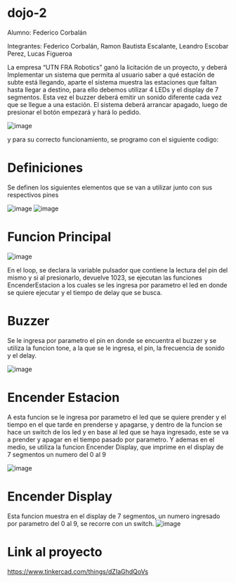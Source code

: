 # dojo-2
Alumno: Federico Corbalán

Integrantes: Federico Corbalán, Ramon Bautista Escalante, Leandro Escobar Perez, Lucas Figueroa

La empresa  “UTN FRA Robotics” ganó la licitación de un proyecto, y deberá Implementar un sistema que permita al usuario saber a qué estación de subte está llegando, aparte  el sistema muestra las estaciones que faltan hasta llegar a destino, para ello debemos utilizar 4 LEDs y el display de 7 segmentos. Esta vez el buzzer deberá emitir un sonido diferente cada vez que se llegue a una estación.
El sistema deberá arrancar apagado, luego de presionar el botón empezará y hará lo pedido.

![image](https://github.com/fedecorbalan/dojo-2/assets/123754871/399d1e32-9b73-431f-a5db-2874c056b0cf)

y para su correcto funcionamiento, se programo con el siguiente codigo:

# Definiciones
Se definen los siguientes elementos que se van a utilizar junto con sus respectivos pines

![image](https://github.com/fedecorbalan/dojo-2/assets/123754871/66f601ad-94cb-4369-a4b8-f61553663652)
![image](https://github.com/fedecorbalan/dojo-2/assets/123754871/567bd053-0e68-4279-bb6d-d2cef0cc34c3)



# Funcion Principal

![image](https://github.com/fedecorbalan/dojo-2/assets/123754871/2c7e64b5-f85e-485b-97a2-620bf016fadc)

En el loop, se declara la variable pulsador que contiene la lectura del pin del mismo y si al presionarlo, devuelve 1023, se ejecutan las funciones EncenderEstacion a los cuales se les ingresa por parametro el led en donde se quiere ejecutar y el tiempo de delay que se busca.

# Buzzer
Se le ingresa por parametro el pin en donde se encuentra el buzzer y se utiliza la funcion tone, a la que se le ingresa, el pin, la frecuencia de sonido y el delay.

![image](https://github.com/fedecorbalan/dojo-2/assets/123754871/3cea508f-ebb7-443e-a1d8-08f9995ce210)

# Encender Estacion
A esta funcion se le ingresa por parametro el led que se quiere prender y el tiempo en el que tarde en prenderse y apagarse, y dentro de la funcion se hace un switch de los led y en base al led que se haya ingresado, este se va a prender y apagar en el tiempo pasado por parametro. Y ademas en el medio, se utiliza la funcion Encender Display, que imprime en el display de 7 segmentos un numero del 0 al 9

![image](https://github.com/fedecorbalan/dojo-2/assets/123754871/4fd29c55-cceb-418d-96b5-768d11cac7b5)

# Encender Display
Esta funcion muestra en el display de 7 segmentos, un numero ingresado por parametro del 0 al 9, se recorre con un switch.
![image](https://github.com/fedecorbalan/dojo-2/assets/123754871/b9a30d4b-6795-4aec-bcd5-10fe1042c047)

# Link al proyecto 

https://www.tinkercad.com/things/dZIaGhdQoVs
